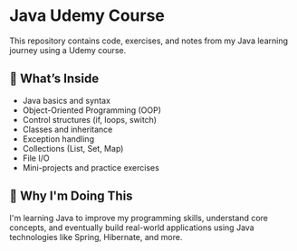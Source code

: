 # Java Udemy Course

This repository contains code, exercises, and notes from my Java learning journey using a Udemy course.

## 📘 What’s Inside

- Java basics and syntax
- Object-Oriented Programming (OOP)
- Control structures (if, loops, switch)
- Classes and inheritance
- Exception handling
- Collections (List, Set, Map)
- File I/O
- Mini-projects and practice exercises

## 🧠 Why I'm Doing This

I'm learning Java to improve my programming skills, understand core concepts, and eventually build real-world applications using Java technologies like Spring, Hibernate, and more.


